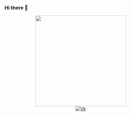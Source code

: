 ### Hi there 👋
<div id="header" align="center">
   <img src="https://github.com/middle1/middle1/assets/62933036/ec632b76-da51-4aa4-89c1-c9a2b75c3a10.png" width="300"/>
</div>
<div id="badges" align="center">
  <a href="your-twitter-URL">
     <a href="https://vk.com/middle3">
    <img src="https://github-production-user-asset-6210df.s3.amazonaws.com/62933036/250977551-9d3032d4-8b5f-4b4f-8d88-f77fe36a4dc6.png" alt="Vk"/>
     </a>
  </a>
</div>
